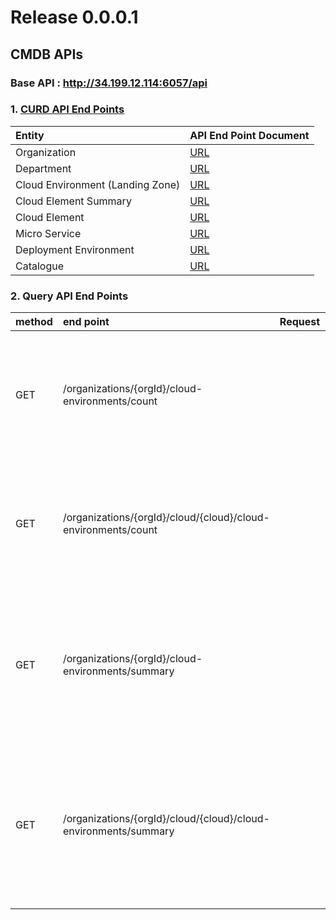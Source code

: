 # Release 0.0.0.1
## CMDB APIs 
### Base API : http://34.199.12.114:6057/api
### 1. [CURD API End Points](./md-files/cmd-curd-apis.md)
| Entity | API End Point Document | 
|:---|:---|
|Organization | [URL](https://github.com/AppkubeCloud/appkube-architectures/blob/main/md-files/cmd-curd-apis.md#organization) |
|Department | [URL](https://github.com/AppkubeCloud/appkube-architectures/blob/main/md-files/cmd-curd-apis.md#department) |
|Cloud Environment (Landing Zone) | [URL](https://github.com/AppkubeCloud/appkube-architectures/blob/main/md-files/cmd-curd-apis.md#cloud-environment) |
|Cloud Element Summary | [URL](https://github.com/AppkubeCloud/appkube-architectures/blob/main/md-files/cmd-curd-apis.md#cloud-element-summary) |
|Cloud Element | [URL](https://github.com/AppkubeCloud/appkube-architectures/blob/main/md-files/cmd-curd-apis.md#cloud-element) |
|Micro Service | [URL](https://github.com/AppkubeCloud/appkube-architectures/blob/main/md-files/cmd-curd-apis.md#micro-service) |
|Deployment Environment | [URL](https://github.com/AppkubeCloud/appkube-architectures/blob/main/md-files/cmd-curd-apis.md#deployment-environment) |
|Catalogue | [URL](https://github.com/AppkubeCloud/appkube-architectures/blob/main/md-files/cmd-curd-apis.md#catalogue) |

### 2. Query API End Points
| method | end point | Request | Response | Description | 
|:---|:---|:---|:---|:---|
|GET | /organizations/{orgId}/cloud-environments/count | | [Response JSONlink](./jsons/\Cloud_Element_Summary/cloud-wise-resource-count.json) | count of landing zone and its associated assets, alerts and billing cost for each cloud of an organization |
|GET | /organizations/{orgId}/cloud/{cloud}/cloud-environments/count | | [Response JSONlink](./jsons/\Cloud_Element_Summary/single-cloud-resource-count.json) | count of landing zone and its associated assets, alerts and billing cost for given cloud of an organization |
|GET | /organizations/{orgId}/cloud-environments/summary | | [Response JSONlink](./jsons/\Cloud_Element_Summary/cloud-wise-product-list.json) | list of landing zone and its associated product enclaves, products, and app and data services for a given organization |
|GET | /organizations/{orgId}/cloud/{cloud}/cloud-environments/summary | | [Response JSONlink](./jsons/\Cloud_Element_Summary/single-cloud-wise-product-list.json) | list of landing zone and its associated product enclaves, products, and app and data services for a given organization and cloud |
